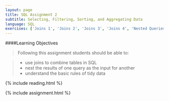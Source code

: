 ```yaml
---
layout: page
title: SQL Assignment 2
subtitle: Selecting, Filtering, Sorting, and Aggregating Data
language: SQL
exercises: ['Joins 1', 'Joins 2', 'Joins 3', 'Joins 4', 'Nested Queries', 'Tidy Data',  'Database Structure 1', 'Database Structure 2']
---
```


####Learning Objectives

> Following this assignment students should be able to:

> - use joins to combine tables in SQL
> - nest the results of one query as the input for another
> - understand the basic rules of tidy data

{% include reading.html %}

{% include assignment.html %}
